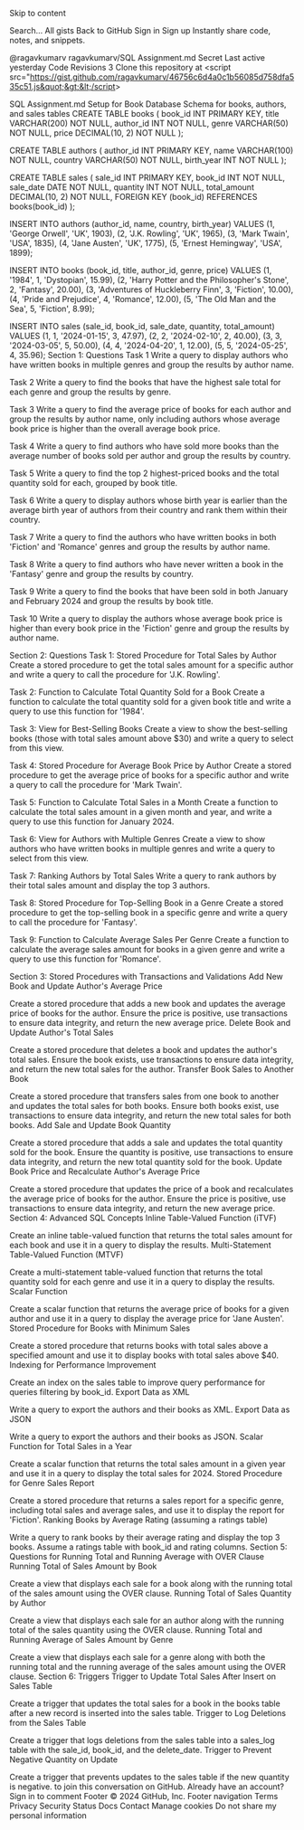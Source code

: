 Skip to content
 
Search…
All gists
Back to GitHub
Sign in
Sign up
Instantly share code, notes, and snippets.

@ragavkumarv
ragavkumarv/SQL Assignment.md Secret
Last active yesterday
Code
Revisions
3
Clone this repository at &lt;script src=&quot;https://gist.github.com/ragavkumarv/46756c6d4a0c1b56085d758dfa535c51.js&quot;&gt;&lt;/script&gt;
<script src="https://gist.github.com/ragavkumarv/46756c6d4a0c1b56085d758dfa535c51.js"></script>
SQL Assignment.md
Setup for Book Database
Schema for books, authors, and sales tables
CREATE TABLE books (
    book_id INT PRIMARY KEY,
    title VARCHAR(200) NOT NULL,
    author_id INT NOT NULL,
    genre VARCHAR(50) NOT NULL,
    price DECIMAL(10, 2) NOT NULL
);

CREATE TABLE authors (
    author_id INT PRIMARY KEY,
    name VARCHAR(100) NOT NULL,
    country VARCHAR(50) NOT NULL,
    birth_year INT NOT NULL
);

CREATE TABLE sales (
    sale_id INT PRIMARY KEY,
    book_id INT NOT NULL,
    sale_date DATE NOT NULL,
    quantity INT NOT NULL,
    total_amount DECIMAL(10, 2) NOT NULL,
    FOREIGN KEY (book_id) REFERENCES books(book_id)
);

INSERT INTO authors (author_id, name, country, birth_year) VALUES
(1, 'George Orwell', 'UK', 1903),
(2, 'J.K. Rowling', 'UK', 1965),
(3, 'Mark Twain', 'USA', 1835),
(4, 'Jane Austen', 'UK', 1775),
(5, 'Ernest Hemingway', 'USA', 1899);

INSERT INTO books (book_id, title, author_id, genre, price) VALUES
(1, '1984', 1, 'Dystopian', 15.99),
(2, 'Harry Potter and the Philosopher\'s Stone', 2, 'Fantasy', 20.00),
(3, 'Adventures of Huckleberry Finn', 3, 'Fiction', 10.00),
(4, 'Pride and Prejudice', 4, 'Romance', 12.00),
(5, 'The Old Man and the Sea', 5, 'Fiction', 8.99);

INSERT INTO sales (sale_id, book_id, sale_date, quantity, total_amount) VALUES
(1, 1, '2024-01-15', 3, 47.97),
(2, 2, '2024-02-10', 2, 40.00),
(3, 3, '2024-03-05', 5, 50.00),
(4, 4, '2024-04-20', 1, 12.00),
(5, 5, '2024-05-25', 4, 35.96);
Section 1: Questions
Task 1
Write a query to display authors who have written books in multiple genres and group the results by author name.

Task 2
Write a query to find the books that have the highest sale total for each genre and group the results by genre.

Task 3
Write a query to find the average price of books for each author and group the results by author name, only including authors whose average book price is higher than the overall average book price.

Task 4
Write a query to find authors who have sold more books than the average number of books sold per author and group the results by country.

Task 5
Write a query to find the top 2 highest-priced books and the total quantity sold for each, grouped by book title.

Task 6
Write a query to display authors whose birth year is earlier than the average birth year of authors from their country and rank them within their country.

Task 7
Write a query to find the authors who have written books in both 'Fiction' and 'Romance' genres and group the results by author name.

Task 8
Write a query to find authors who have never written a book in the 'Fantasy' genre and group the results by country.

Task 9
Write a query to find the books that have been sold in both January and February 2024 and group the results by book title.

Task 10
Write a query to display the authors whose average book price is higher than every book price in the 'Fiction' genre and group the results by author name.

Section 2: Questions
Task 1: Stored Procedure for Total Sales by Author
Create a stored procedure to get the total sales amount for a specific author and write a query to call the procedure for 'J.K. Rowling'.

Task 2: Function to Calculate Total Quantity Sold for a Book
Create a function to calculate the total quantity sold for a given book title and write a query to use this function for '1984'.

Task 3: View for Best-Selling Books
Create a view to show the best-selling books (those with total sales amount above $30) and write a query to select from this view.

Task 4: Stored Procedure for Average Book Price by Author
Create a stored procedure to get the average price of books for a specific author and write a query to call the procedure for 'Mark Twain'.

Task 5: Function to Calculate Total Sales in a Month
Create a function to calculate the total sales amount in a given month and year, and write a query to use this function for January 2024.

Task 6: View for Authors with Multiple Genres
Create a view to show authors who have written books in multiple genres and write a query to select from this view.

Task 7: Ranking Authors by Total Sales
Write a query to rank authors by their total sales amount and display the top 3 authors.

Task 8: Stored Procedure for Top-Selling Book in a Genre
Create a stored procedure to get the top-selling book in a specific genre and write a query to call the procedure for 'Fantasy'.

Task 9: Function to Calculate Average Sales Per Genre
Create a function to calculate the average sales amount for books in a given genre and write a query to use this function for 'Romance'.

Section 3: Stored Procedures with Transactions and Validations
Add New Book and Update Author's Average Price

Create a stored procedure that adds a new book and updates the average price of books for the author. Ensure the price is positive, use transactions to ensure data integrity, and return the new average price.
Delete Book and Update Author's Total Sales

Create a stored procedure that deletes a book and updates the author's total sales. Ensure the book exists, use transactions to ensure data integrity, and return the new total sales for the author.
Transfer Book Sales to Another Book

Create a stored procedure that transfers sales from one book to another and updates the total sales for both books. Ensure both books exist, use transactions to ensure data integrity, and return the new total sales for both books.
Add Sale and Update Book Quantity

Create a stored procedure that adds a sale and updates the total quantity sold for the book. Ensure the quantity is positive, use transactions to ensure data integrity, and return the new total quantity sold for the book.
Update Book Price and Recalculate Author's Average Price

Create a stored procedure that updates the price of a book and recalculates the average price of books for the author. Ensure the price is positive, use transactions to ensure data integrity, and return the new average price.
Section 4: Advanced SQL Concepts
Inline Table-Valued Function (iTVF)

Create an inline table-valued function that returns the total sales amount for each book and use it in a query to display the results.
Multi-Statement Table-Valued Function (MTVF)

Create a multi-statement table-valued function that returns the total quantity sold for each genre and use it in a query to display the results.
Scalar Function

Create a scalar function that returns the average price of books for a given author and use it in a query to display the average price for 'Jane Austen'.
Stored Procedure for Books with Minimum Sales

Create a stored procedure that returns books with total sales above a specified amount and use it to display books with total sales above $40.
Indexing for Performance Improvement

Create an index on the sales table to improve query performance for queries filtering by book_id.
Export Data as XML

Write a query to export the authors and their books as XML.
Export Data as JSON

Write a query to export the authors and their books as JSON.
Scalar Function for Total Sales in a Year

Create a scalar function that returns the total sales amount in a given year and use it in a query to display the total sales for 2024.
Stored Procedure for Genre Sales Report

Create a stored procedure that returns a sales report for a specific genre, including total sales and average sales, and use it to display the report for 'Fiction'.
Ranking Books by Average Rating (assuming a ratings table)

Write a query to rank books by their average rating and display the top 3 books. Assume a ratings table with book_id and rating columns.
Section 5: Questions for Running Total and Running Average with OVER Clause
Running Total of Sales Amount by Book

Create a view that displays each sale for a book along with the running total of the sales amount using the OVER clause.
Running Total of Sales Quantity by Author

Create a view that displays each sale for an author along with the running total of the sales quantity using the OVER clause.
Running Total and Running Average of Sales Amount by Genre

Create a view that displays each sale for a genre along with both the running total and the running average of the sales amount using the OVER clause.
Section 6: Triggers
Trigger to Update Total Sales After Insert on Sales Table

Create a trigger that updates the total sales for a book in the books table after a new record is inserted into the sales table.
Trigger to Log Deletions from the Sales Table

Create a trigger that logs deletions from the sales table into a sales_log table with the sale_id, book_id, and the delete_date.
Trigger to Prevent Negative Quantity on Update

Create a trigger that prevents updates to the sales table if the new quantity is negative.
 to join this conversation on GitHub. Already have an account? Sign in to comment
Footer
© 2024 GitHub, Inc.
Footer navigation
Terms
Privacy
Security
Status
Docs
Contact
Manage cookies
Do not share my personal information
